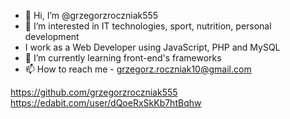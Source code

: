 - 👋 Hi, I’m @grzegorzroczniak555
- 👀 I’m interested in IT technologies, sport, nutrition, personal development
- I work as a Web Developer using JavaScript, PHP and MySQL
- 🌱 I’m currently learning front-end's frameworks
- 📫 How to reach me - grzegorz.roczniak10@gmail.com

https://github.com/grzegorzroczniak555
https://edabit.com/user/dQoeRxSkKb7htBqhw

<!---
grzegorzroczniak555/grzegorzroczniak555 is a ✨ special ✨ repository because its `README.md` (this file) appears on your GitHub profile.
You can click the Preview link to take a look at your changes.
--->
